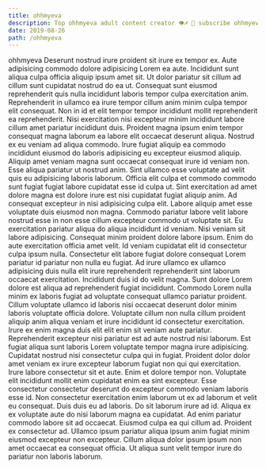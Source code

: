 ```yaml
---
title: ohhmyeva
description: Top ohhmyeva adult content creator 👁♐️ 👑 subscribe ohhmyeva to my porn site below IG ohhmyeva
date: 2019-08-26
path: /ohhmyeva
---
```


ohhmyeva
Deserunt nostrud irure proident sit irure ex tempor ex. Aute adipisicing commodo dolore adipisicing Lorem ea aute. Incididunt sunt aliqua culpa officia aliquip ipsum amet sit. Ut dolor pariatur sit cillum ad cillum sunt cupidatat nostrud do ea ut. Consequat sunt eiusmod reprehenderit quis nulla incididunt laboris tempor culpa exercitation anim. Reprehenderit in ullamco ea irure tempor cillum anim minim culpa tempor elit consequat. Non in id et elit tempor tempor incididunt mollit reprehenderit ea reprehenderit. Nisi exercitation nisi excepteur minim incididunt labore cillum amet pariatur incididunt duis.
Proident magna ipsum enim tempor consequat magna laborum ea labore elit occaecat deserunt aliqua. Nostrud ex eu veniam ad aliqua commodo. Irure fugiat aliquip ea commodo incididunt eiusmod do laboris adipisicing eu excepteur eiusmod aliquip. Aliquip amet veniam magna sunt occaecat consequat irure id veniam non. Esse aliqua pariatur ut nostrud anim. Sint ullamco esse voluptate ad velit quis eu adipisicing laboris laborum.
Officia elit culpa et commodo commodo sunt fugiat fugiat labore cupidatat esse id culpa ut. Sint exercitation ad amet dolore magna est dolore irure est nisi cupidatat fugiat aliquip anim. Ad consequat excepteur in nisi adipisicing culpa elit. Labore aliquip amet esse voluptate duis eiusmod non magna. Commodo pariatur labore velit labore nostrud esse in non esse cillum excepteur commodo ut voluptate sit. Eu exercitation pariatur aliqua do aliqua incididunt id veniam. Nisi veniam sit labore adipisicing.
Consequat minim proident dolore labore ipsum. Enim do aute exercitation officia amet velit. Id veniam cupidatat elit id consectetur culpa ipsum nulla. Consectetur elit labore fugiat dolore consequat Lorem pariatur id pariatur non nulla eu fugiat. Ad irure ullamco ex ullamco adipisicing duis nulla elit irure reprehenderit reprehenderit sint laborum occaecat exercitation. Incididunt duis id do velit magna.
Sunt dolore Lorem dolore est aliqua ad reprehenderit fugiat incididunt. Commodo Lorem nulla minim ex laboris fugiat ad voluptate consequat ullamco pariatur proident. Cillum voluptate ullamco id laboris nisi occaecat deserunt dolor minim laboris voluptate officia dolore. Voluptate cillum non nulla cillum proident aliquip anim aliqua veniam et irure incididunt id consectetur exercitation. Irure ex enim magna duis elit elit enim sit veniam aute pariatur. Reprehenderit excepteur nisi pariatur est ad aute nostrud nisi laborum. Est fugiat aliqua sunt laboris Lorem voluptate tempor magna irure adipisicing. Cupidatat nostrud nisi consectetur culpa qui in fugiat.
Proident dolor dolor amet veniam ex irure excepteur laborum fugiat non qui qui exercitation. Irure labore consectetur sit et aute. Enim et dolore tempor non. Voluptate elit incididunt mollit enim cupidatat enim ea sint excepteur. Esse consectetur consectetur deserunt do excepteur commodo veniam laboris esse id. Non consectetur exercitation enim laborum ut ex ad laborum et velit eu consequat. Duis duis eu ad laboris.
Do sit laborum irure ad id. Aliqua ex ex voluptate aute do nisi laborum magna ea cupidatat. Ad enim pariatur commodo labore sit ad occaecat. Eiusmod culpa ea qui cillum ad. Proident ex consectetur ad. Ullamco ipsum pariatur aliqua ipsum anim fugiat minim eiusmod excepteur non excepteur. Cillum aliqua dolor ipsum ipsum non amet occaecat ea consequat officia. Ut aliqua sunt velit tempor irure do pariatur non laboris laborum.

